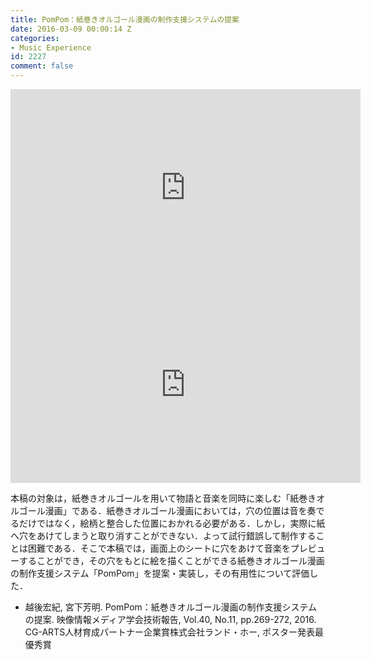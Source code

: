 ```yaml
---
title: PomPom：紙巻きオルゴール漫画の制作支援システムの提案
date: 2016-03-09 00:00:14 Z
categories:
- Music Experience
id: 2227
comment: false
---
```


<iframe width="560" height="315" src="https://www.youtube.com/embed/2nfCFhLHzMk" frameborder="0" allowfullscreen></iframe>



<iframe width="560" height="315" src="https://www.youtube.com/embed/U8Mu8Hmyofo" frameborder="0" allowfullscreen></iframe>


本稿の対象は，紙巻きオルゴールを用いて物語と音楽を同時に楽しむ「紙巻きオルゴール漫画」である．紙巻きオルゴール漫画においては，穴の位置は音を奏でるだけではなく，絵柄と整合した位置におかれる必要がある．しかし，実際に紙へ穴をあけてしまうと取り消すことができない．よって試行錯誤して制作することは困難である．そこで本稿では，画面上のシートに穴をあけて音楽をプレビューすることができ，その穴をもとに絵を描くことができる紙巻きオルゴール漫画の制作支援システム「PomPom」を提案・実装し，その有用性について評価した．

*   越後宏紀, 宮下芳明. PomPom：紙巻きオルゴール漫画の制作支援システムの提案. 映像情報メディア学会技術報告, Vol.40, No.11, pp.269-272, 2016\. CG-ARTS人材育成パートナー企業賞株式会社ランド・ホー, ポスター発表最優秀賞
